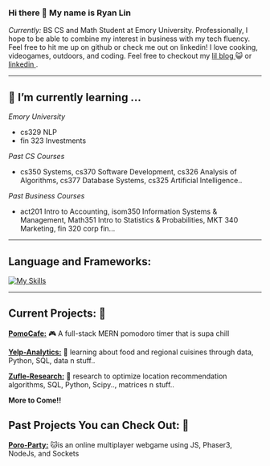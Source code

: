 ### Hi there 👋 My name is Ryan Lin 

 <i>Currently:</i> BS CS and Math Student at Emory University. Professionally, I hope to be able to combine my interest in business with my tech fluency. Feel free to hit me up on github or check me out on linkedin! I love cooking, videogames, outdoors, and coding.
 Feel free to checkout my <a href="https://ryworld-lgb4.vercel.app/"> lil blog </a> 😺 or <a href="https://www.linkedin.com/in/ryan-lin-b53688220/"> linkedin </a>. 

------ 
<h2>🌱 I’m currently learning ...</h2>

_Emory University_
  - cs329 NLP
  - fin 323 Investments

_Past CS Courses_
  - cs350 Systems, cs370 Software Development, cs326 Analysis of Algorithms, cs377 Database Systems, cs325 Artificial Intelligence..

_Past Business Courses_
  - act201 Intro to Accounting, isom350 Information Systems & Management, Math351 Intro to Statistics & Probabilities, MKT 340 Marketing, fin 320 corp fin...

------

<h2>Language and Frameworks:</h2>

[![My Skills](https://skillicons.dev/icons?i=js,html,css,c,java,js,py,mysql,mongodb,r)](https://skillicons.dev)

------

<h2> Current Projects: 👷 </h2>

__[PomoCafe:](https://github.com/rlyn122/PomoCafe)__ 🎮 A full-stack MERN pomodoro timer that is supa chill

__[Yelp-Analytics:](https://github.com/rlyn122/YelpAnalytics)__  🍔 learning about food and regional cuisines through data, Python, SQL, data n stuff..

__[Zufle-Research:](https://github.com/rlyn122/Zufle-Research)__ 🔭 research to optimize location recommendation algorithms, SQL, Python, Scipy.., matrices n stuff..

__More to Come!!__

<h2> Past Projects You can Check Out: 🏁 </h2>

__[Poro-Party:](https://github.com/rlyn122/Poro-Party)__     🐱is an online multiplayer webgame using JS, Phaser3, NodeJs, and Sockets




<!--
**rlyn122/rlyn122** is a ✨ _special_ ✨ repository because its `README.md` (this file) appears on your GitHub profile.

Here are some ideas to get you started:

- 🔭 I’m currently working on ...
- 🌱 I’m currently learning ...
- 👯 I’m looking to collaborate on ...
- 🤔 I’m looking for help with ...
- 💬 Ask me about ...
- 📫 How to reach me: ...
- 😄 Pronouns: ...
- ⚡ Fun fact: ...
-->

